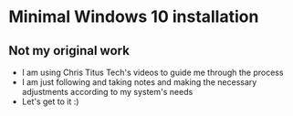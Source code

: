 # Minimal Windows 10 installation 

## Not my original work
* I am using Chris Titus Tech's videos to guide me through the process
* I am just following and taking notes and making the necessary adjustments according to my system's needs
* Let's get to it :)

